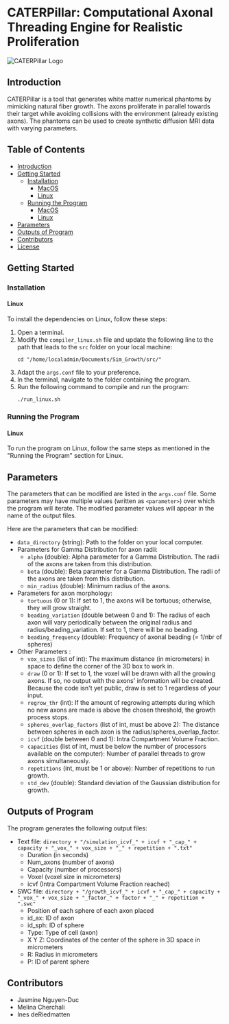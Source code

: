 # CATERPillar: Computational Axonal Threading Engine for Realistic Proliferation

![CATERPillar Logo](https://github.com/jazz031195/CATERPillar/blob/updated/caterpillar.jpg)

## Introduction
CATERPillar is a tool that generates white matter numerical phantoms by mimicking natural fiber growth. The axons proliferate in parallel towards their target while avoiding collisions with the environment (already existing axons). The phantoms can be used to create synthetic diffusion MRI data with varying parameters.

## Table of Contents
- [Introduction](#introduction)
- [Getting Started](#getting-started)
  - [Installation](#installation)
    - [MacOS](#macos)
    - [Linux](#linux)
  - [Running the Program](#running-the-program)
    - [MacOS](#macos-1)
    - [Linux](#linux-1)
- [Parameters](#parameters)
- [Outputs of Program](#outputs-of-program)
- [Contributors](#contributors)
- [License](#license)

## Getting Started
### Installation

#### Linux
To install the dependencies on Linux, follow these steps:
1. Open a terminal.
2. Modify the `compiler_linux.sh` file and update the following line to the path that leads to the `src` folder on your local machine:
   ```shell
   cd "/home/localadmin/Documents/Sim_Growth/src/"
   ```
3. Adapt the `args.conf` file to your preference.
4. In the terminal, navigate to the folder containing the program.
5. Run the following command to compile and run the program:
   ```shell
   ./run_linux.sh
   ```

### Running the Program

#### Linux
To run the program on Linux, follow the same steps as mentioned in the "Running the Program" section for Linux.

## Parameters
The parameters that can be modified are listed in the `args.conf` file. Some parameters may have multiple values (written as `<parameter>`) over which the program will iterate. The modified parameter values will appear in the name of the output files.

Here are the parameters that can be modified:
- `data_directory` (string): Path to the folder on your local computer.
- Parameters for Gamma Distribution for axon radii:
  - `alpha` (double): Alpha parameter for a Gamma Distribution. The radii of the axons are taken from this distribution.
  - `beta` (double): Beta parameter for a Gamma Distribution. The radii of the axons are taken from this distribution.
  - `min_radius` (double): Minimum radius of the axons.
- Parameters for axon morphology:
  - `tortuous` (0 or 1): If set to 1, the axons will be tortuous; otherwise, they will grow straight.
  - `beading_variation` (double between 0 and 1): The radius of each axon will vary periodically between the original radius and radius/beading_variation. If set to 1, there will be no beading.
  - `beading_frequency` (double): Frequency of axonal beading (= 1/nbr of spheres)
- Other Parameters :
  - `vox_sizes` (list of int): The maximum distance (in micrometers) in space to define the corner of the 3D box to work in.
  - `draw` (0 or 1): If set to 1, the voxel will be drawn with all the growing axons. If so, no output with the axons' information will be created. Because the code isn't yet public, draw is set to 1 regardless of your input.
  - `regrow_thr` (int): If the amount of regrowing attempts during which no new axons are made is above the chosen threshold, the growth process stops.
  - `spheres_overlap_factors` (list of int, must be above 2): The distance between spheres in each axon is the radius/spheres_overlap_factor.
  - `icvf` (double between 0 and 1): Intra Compartment Volume Fraction.
  - `capacities` (list of int, must be below the number of processors available on the computer): Number of parallel threads to grow axons simultaneously.
  - `repetitions` (int, must be 1 or above): Number of repetitions to run growth.
  - `std_dev` (double): Standard deviation of the Gaussian distribution for growth.

## Outputs of Program
The program generates the following output files:
- Text file: `directory + "/simulation_icvf_" + icvf + "_cap_" + capacity + "_vox_" + vox_size + "_" + repetition + ".txt"`
  - Duration (in seconds)
  - Num_axons (number of axons)
  - Capacity (number of processors)
  - Voxel (voxel size in micrometers)
  - icvf (Intra Compartment Volume Fraction reached)
- SWC file: `directory + "/growth_icvf_" + icvf + "_cap_" + capacity + "_vox_" + vox_size + "_factor_" + factor + "_" + repetition + ".swc"`
  - Position of each sphere of each axon placed
  - id_ax: ID of axon
  - id_sph: ID of sphere
  - Type: Type of cell (axon)
  - X Y Z: Coordinates of the center of the sphere in 3D space in micrometers
  - R: Radius in micrometers
  - P: ID of parent sphere

## Contributors
- Jasmine Nguyen-Duc
- Melina Cherchali
- Ines deRiedmatten

